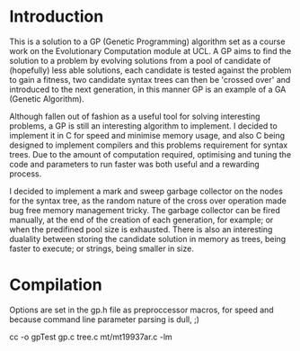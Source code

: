 Introduction
============

This is a solution to a GP (Genetic Programming) algorithm set as a course work on the Evolutionary Computation module at UCL. A GP aims to find the solution to a problem by evolving solutions from a pool of candidate of (hopefully) less able solutions, each candidate is tested against the problem to gain a fitness, two candidate syntax trees can then be 'crossed over' and introduced to the next generation, in this manner GP is an example of a GA (Genetic Algorithm).

Although fallen out of fashion as a useful tool for solving interesting problems, a GP is still an interesting algorithm to implement. I decided to implement it in C for speed and minimise memory usage, and also C being designed to implement compilers and this problems requirement for syntax trees. Due to the amount of computation required, optimising and tuning the code and parameters to run faster was both useful and a rewarding process.

I decided to implement a mark and sweep garbage collector on the nodes for the syntax tree, as the random nature of the cross over operation made bug free memory management tricky. The garbage collector can be fired manually, at the end of the creation of each generation, for example; or when the predifined pool size is exhausted. There is also an interesting dualality between storing the candidate solution in memory as trees, being faster to execute; or strings, being smaller in size.

Compilation
===========

Options are set in the gp.h file as preproccessor macros, for speed and because command line parameter parsing is dull, ;)

cc -o gpTest gp.c tree.c  mt/mt19937ar.c -lm
